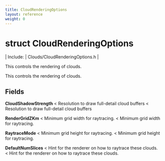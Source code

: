 ```yaml
---
title: CloudRenderingOptions
layout: reference
weight: 0
---
```

struct CloudRenderingOptions
===

| Include: | Clouds/CloudRenderingOptions.h |

This controls the rendering of clouds.<br>



 This controls the rendering of clouds.

  


Fields
---

**CloudShadowStrength** < Resolution to draw full-detail cloud buffers < Resolution to draw full-detail cloud buffers

**RenderGridZKm** < Minimum grid width for raytracing. < Minimum grid width for raytracing.

**RaytraceMode** < Minimum grid height for raytracing. < Minimum grid height for raytracing.

**DefaultNumSlices** < Hint for the renderer on how to raytrace these clouds. < Hint for the renderer on how to raytrace these clouds.
